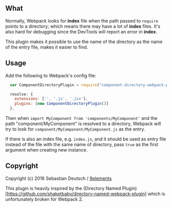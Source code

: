 ## What
Normally, Webpack looks for **index** file when the path passed to `require` points to a directory; which means there may have a lot of **index** files. It's also hard for debugging since the DevTools will report an error in **index**.

This plugin makes it possible to use the name of the directory as the name of the entry file, makes it easier to find.

## Usage

Add the following to Webpack's config file:

```javascript
  var ComponentDirectoryPlugin = require("component-directory-webpack-plugin");

  resolve: {
    extensions: ['', '.js', '.jsx'],
    plugins: [new ComponentDirectoryPlugin()]
  },

```

Then when `import MyComponent from 'components/MyComponent'` and the path "component/MyComponent" is resolved to a directory, Webpack will try to look for `component/MyComponent/MyComponent.js` as the entry.

If there is also an index file, e.g. `index.js`, and it should be used as entry file instead of the file with the same name of directory, pass `true` as the first argument when creating new instance.

## Copyright

Copyright (c) 2016 Sebastian Deutsch / [9elements](http://9elements.com/)

This plugin is heavily inspired by the (Directory Named Plugin)[https://github.com/shaketbaby/directory-named-webpack-plugin] which is unfortunately broken for Webpack 2.
